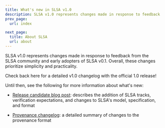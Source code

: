 ```yaml
---
title: What's new in SLSA v1.0
description: SLSA v1.0 represents changes made in response to feedback from the SLSA community and early adopters of SLSA v0.1. Overall, these changes prioritize simplicity and practicality.
prev_page:
  url: index

next_page:
  title: About SLSA
  url: about
---
```


SLSA v1.0 represents changes made in response to feedback from the SLSA
community and early adopters of SLSA v0.1. Overall, these changes
prioritize simplicity and practicality.

Check back here for a detailed v1.0 changelog with the official 1.0 release!

Until then, see the following for more information about what's new:

-   [Release candidate blog post](/blog/2023/02/slsa-v1-rc): describes the
    addition of SLSA tracks, verification expectations, and changes to SLSA's
    model, specification, and format

-   [Provenance changelog](/provenance/v1-rc1#v10-draft): a detailed summary of
    changes to the provenance format
